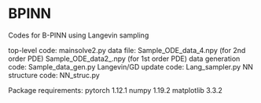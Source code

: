 # BPINN
Codes for B-PINN using Langevin sampling

top-level code: mainsolve2.py
data file: Sample_ODE_data_4.npy (for 2nd order PDE)
           Sample_ODE_data2_.npy (for 1st order PDE)
data generation code: Sample_data_gen.py
Langevin/GD update code: Lang_sampler.py
NN structure code: NN_struc.py

Package requirements:
pytorch 1.12.1
numpy 1.19.2
matplotlib 3.3.2

